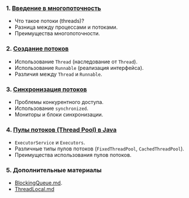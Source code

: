 ### 1. [Введение в многопоточность](%D0%92%D0%B2%D0%B5%D0%B4%D0%B5%D0%BD%D0%B8%D0%B5%20%D0%B2%20%D0%BC%D0%BD%D0%BE%D0%B3%D0%BE%D0%BF%D0%BE%D1%82%D0%BE%D1%87%D0%BD%D0%BE%D1%81%D1%82%D1%8C.md)

- Что такое потоки (threads)?
- Разница между процессами и потоками.
- Преимущества многопоточности.

### 2. [Создание потоков](%D0%A1%D0%BE%D0%B7%D0%B4%D0%B0%D0%BD%D0%B8%D0%B5%20%D0%BF%D0%BE%D1%82%D0%BE%D0%BA%D0%BE%D0%B2.md)

- Использование `Thread` (наследование от `Thread`).
- Использование `Runnable` (реализация интерфейса).
- Различия между `Thread` и `Runnable`.

### 3. [Синхронизация потоков](%D0%A1%D0%B8%D0%BD%D1%85%D1%80%D0%BE%D0%BD%D0%B8%D0%B7%D0%B0%D1%86%D0%B8%D1%8F%20%D0%BF%D0%BE%D1%82%D0%BE%D0%BA%D0%BE%D0%B2.md)

- Проблемы конкурентного доступа.
- Использование `synchronized`.
- Мониторы и блоки синхронизации.

### 4. [Пулы потоков (Thread Pool) в Java](%D0%9F%D1%83%D0%BB%D1%8B%20%D0%BF%D0%BE%D1%82%D0%BE%D0%BA%D0%BE%D0%B2%20%28Thread%20Pool%29%20%D0%B2%20Java.md)

- `ExecutorService` и `Executors`.
- Различные типы пулов потоков (`FixedThreadPool`, `CachedThreadPool`).
- Преимущества использования пулов потоков.

### 5. **Дополнительные материалы**

- [BlockingQueue.md](BlockingQueue.md).
- [ThreadLocal.md](ThreadLocal.md)